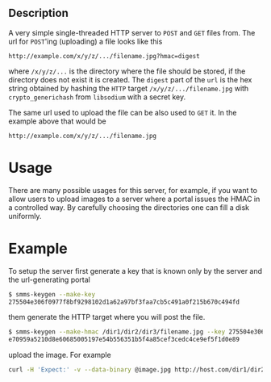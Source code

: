 ## Description

A very simple single-threaded HTTP server to `POST` and `GET` files from. The url for `POST`'ing (uploading) a file looks like this

```
http://example.com/x/y/z/.../filename.jpg?hmac=digest
```

where `/x/y/z/...` is the directory where the file should be stored, if the directory does not exist it is created. The `digest` part of the `url` is the hex string obtained by hashing the `HTTP` target `/x/y/z/.../filename.jpg` with `crypto_generichash` from `libsodium` with a secret key.

The same url used to upload the file can be also used to `GET` it. In the example above that would be 

```
http://example.com/x/y/z/.../filename.jpg
```

# Usage

There are many possible usages for this server, for example, if you want to allow users to upload images to a server where a portal issues the HMAC in a controlled way. By carefully choosing the directories one can fill a disk uniformly.

# Example

To setup the server first generate a key that is known only by the server and the url-generating portal

```bash
$ smms-keygen --make-key
275504e306f0977f8bf9298102d1a62a97bf3faa7cb5c491a0f215b670c494fd
```

them generate the HTTP target where you will post the file.

```bash
$ smms-keygen --make-hmac /dir1/dir2/dir3/filename.jpg --key 275504e306f0977f8bf9298102d1a62a97bf3faa7cb5c491a0f215b670c494fd
e70959a5210d8e60685005197e54b556351b5f4a85cef3cedc4ce9ef5f1d0e89
```

upload the image. For example

```bash
curl -H 'Expect:' -v --data-binary @image.jpg http://host.com/dir1/dir2/dir3/filename.jpg?hmac=e70959a5210d8e60685005197e54b556351b5f4a85cef3cedc4ce9ef5f1d0e89
```
